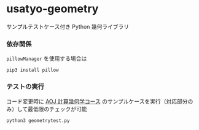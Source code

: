 # usatyo-geometry
サンプルテストケース付き Python 幾何ライブラリ

### 依存関係
`pillowManager` を使用する場合は
```
pip3 install pillow
```

### テストの実行
コード変更時に [AOJ 計算幾何学コース](https://onlinejudge.u-aizu.ac.jp/courses/library/4/CGL/all) のサンプルケースを実行（対応部分のみ）して最低限のチェックが可能
```
python3 geometrytest.py
```

